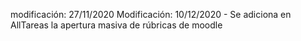 modificación:  27/11/2020
Modificación:  10/12/2020 - Se adiciona en AllTareas la apertura masiva de rúbricas de moodle

